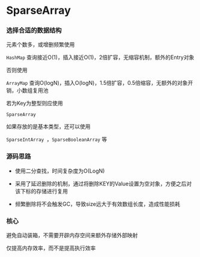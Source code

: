 # SparseArray

### 选择合适的数据结构

元素个数多，或增删频繁使用

`HashMap` 查询接近O(1)，插入接近O(1)，2倍扩容，无缩容机制，额外的Entry对象

否则使用

`ArrayMap` 查询O(logN)，插入O(logN)，1.5倍扩容，0.5倍缩容，无额外的对象开销，小数组复用池

若为Key为整型则应使用

`SparseArray`

如果存放的是基本类型，还可以使用

`SparseIntArray `，`SparseBooleanArray` 等

### 源码思路

- 使用二分查找，时间复杂度为O(LogN)

- 采用了延迟删除的机制，通过将删除KEY的Value设置为空对象，方便之后对该下标的存储进行复用

- 频繁删除将不会触发GC，导致size远大于有效数组长度，造成性能损耗


### 核心

避免自动装箱，不需要开辟内存空间来额外存储外部映射

仅提高内存效率，而不是提高执行效率

